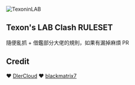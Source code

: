![TexoninLAB](https://texon.io/assets/images/rich-logo-dark.svg)

## Texon's LAB Clash RULESET
隨便亂抓 + 借鑑部分大佬的規則，如果有漏掉麻煩 PR

## Credit
❤️ [DlerCloud](https://github.com/dler-io/)
❤️ [blackmatrix7](https://github.com/blackmatrix7/)